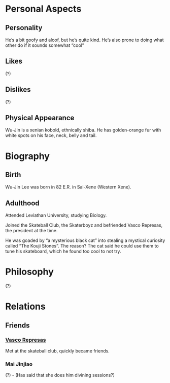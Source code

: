 # Personal Aspects

## Personality

He’s a bit goofy and aloof, but he’s quite kind. He’s also prone to doing what other do if it sounds somewhat “cool”

## Likes

(?)

## Dislikes

(?)

## Physical Appearance

Wu-Jin is a xenian kobold, ethnically shiba. He has golden-orange fur with white spots on his face, neck, belly and tail.

# Biography

## Birth

Wu-Jin Lee was born in 82 E.R. in Sai-Xene (Western Xene).

## Adulthood

Attended Leviathan University, studying Biology. 

Joined the Skateball Club, the Skaterboyz and befriended Vasco Represas, the president at the time. 

He was goaded by “a mysterious black cat” into stealing a mystical curiosity called “The Kouji Stones”. The reason? The cat said he could use them to tune his skateboard, which he found too cool to not try. 

# Philosophy

(?)

# Relations

## Friends

### [Vasco Represas](./vasco_represas) 
Met at the skateball club, quickly became friends.

### Mai Jinjiao 
(?) - (Has said that she does him divining sessions?)
